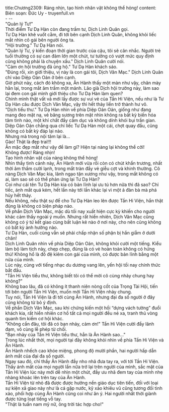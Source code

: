 title:Chương2309: Ráng nhịn, tạo hình nhân vật không thể hỏng!
content:
Biên soạn: Đức Uy - truyenfull.vn<br>- --<br>"Quản lý Tư!"<br>Thời điểm Tư Dạ Hàn còn đang trầm tư, Dịch Linh Quân gọi.<br>Tư Dạ Hàn khẽ vuốt cằm, đi tới bên cạnh Dịch Linh Quân, không khỏi liếc mắt nhìn cô gái bên người ông ta.<br>"Hội trưởng." Tư Dạ Hàn nói.<br>"Quản lý Tư, ý kiến đoạn thời gian trước của cậu, tôi sẽ cân nhắc. Người trẻ tuổi thường có sự can đảm lớn một chút, tư tưởng có vượt mức quy định cũng không phải là chuyện xấu." Dịch Linh Quân cười nói.<br>"Cảm ơn hội trưởng đã ủng hộ." Tư Dạ Hàn khách sáo.<br>"Đúng rồi, xin giới thiệu, vị này là con gái tôi, Dịch Vân Mạc." Dịch Linh Quân chỉ vào Diệp Oản Oản ở bên cạnh.<br>Giờ phút này, cách đó không xa, Ân Hành thấy một màn như vậy, chân mày hằn lại, trong mắt âm trầm một mảnh. Lão già Dịch hội trưởng này, làm sao lại đem con gái mình giới thiệu cho Tư Dạ Hàn làm quen?<br>Chính mình thật vất vả mới lấy được sự vui vẻ của Tần Hi Viện, nếu như là Tư Dạ Hàn câu được Dịch Vân Mạc, vậy thì hết thảy liền trở thành hư vô.<br>"Dịch tiểu thư." Tư Dạ Hàn nhìn về phía Diệp Oản Oản, giống như đang mang đeo mặt nạ, vẻ băng sương trên mặt nhìn không ra bất kỳ biến hóa tâm tình nào, một khí chất đầy cấm dục và không dính khói bụi trần gian.<br>Diệp Oản Oản chẳng qua chỉ liếc Tư Dạ Hàn một cái, chợt quay đầu, cũng không có bất kỳ đáp lại nào.<br>Nhưng mà trong nội tâm lại là...<br>Gào! Thật là đẹp trai!!!<br>Ăn mặc đẹp mắt như vậy để làm gì? Hiện tại nàng lại không thể cởi!<br>Không được! Ráng nhịn!<br>Tạo hình nhân vật của nàng không thể hỏng!<br>Nhìn thấy tình cảnh này, Ân Hành mới vừa rồi còn có chút khẩn trương, nhất thời âm thầm cười lạnh, trong mắt tràn đầy vẻ giễu cợt và khinh thường. Cô nàng Dịch Vân Mạc kia, lãnh ngạo tận xương như vậy, trong mắt không có ai, làm sao sẽ có thể phản ứng lại Tư Dạ Hàn?<br>Coi như cái tên Tư Dạ Hàn kia có bản lĩnh lại ưu tú hơn nữa thì đã sao? Chỉ tiếc, ánh mắt quá kém, hết lần này tới lần khác lại vì một ả đàn bà mà phá hủy hết thảy.<br>Nếu không, nếu thật sự để cho Tư Dạ Hàn leo lên được Tần Hi Viện, hắn thật đúng là không có biện pháp nào.<br>Về phần Dịch Vân Mạc, mặc dù tối nay xuất hiện cực kỳ khiến cho người khác cảm thấy ngoài ý muốn. Nhưng rất hiển nhiên, Dịch Vân Mạc cũng không có ý tứ kết giao cùng bất luận kẻ nào ở nơi này, cho nên cũng không có bất kỳ ảnh hưởng nào.<br>Tư Dạ Hàn, cuối cùng vẫn sẽ phải chấp nhận số phận bị hắn giẫm ở dưới chân!<br>Dịch Linh Quân nhìn về phía Diệp Oản Oản, không khỏi cười một tiếng. Kiểu làm bộ làm tịch này, chẹp chẹp, đúng là có vẻ hoàn toàn không có hứng thú! Không hổ là đồ đệ kiêm con gái của mình, có được bản lĩnh bằng một nửa của mình.<br>Lúc này, cùng với tiếng nhạc du dương vang lên, yến hội tối nay chính thức bắt đầu.<br>"Tần Hi Viện tiểu thư, không biết tôi có thể mời cô cùng nhảy chung hay không?"<br>Không bao lâu, đã có không ít thanh niên nòng cốt của Trọng Tài Hội, tiến tới bên người Tần Hi Viện, muốn mời Tần Hi Viện nhảy chung.<br>Tuy nói, Tần Hi Viện là đi tới cùng Ân Hành, nhưng đại đa số người ở đây cũng không từ bỏ ý định.<br>Về phần Dịch Vân Mạc, sau khi chứng kiến một hồi “dựng vách tường” đuổi khách kia, rất hiển nhiên cơ hồ tất cả mọi người đều né xa, tranh thủ vòng quanh tìm kiếm cơ hội khác.<br>"Không cần đâu, tôi đã có bạn nhảy, cảm ơn!" Tần Hi Viện cười đầy lãnh đạm, vô cùng lễ phép từ chối.<br>"Bạn nhảy của Tần Hi Viện tiểu thư, hẳn là Ân Hành sao..."<br>Trong lúc nhất thời, mọi người tại đây không khỏi nhìn về phía Tần Hi Viện và Ân Hành.<br>Ân Hành nhếch cao khóe miệng, phong độ mười phần, hai người hấp dẫn ánh mắt của đại đa số người.<br>Ngay sau đó, chỉ thấy Ân Hành đầy nho nhã đưa tay ra, với tới Tần Hi Viện.<br>Thấy ánh mắt của mọi người lần nữa trở lại trên người của mình, sắc mặt của Tần Hi Viện lúc này mới dễ nhìn một chút, đầy ưu nhã đem tay của mình nhẹ nhàng khoác lên trên tay của Ân Hành.<br>Tần Hi Viện từ nhỏ đã được được hưởng nền giáo dục tiên tiến, đối với loại sự kiện xã giao này như là cá gặp nước, kỹ xảo khiêu vũ cũng tương đối tinh xảo, phối hợp cùng Ân Hành cũng coi như ăn ý. Hai người nhất thời giành được từng loạt tiếng vỗ tay.<br>"Thật là tuấn nam mỹ nữ, ông trời tác hợp cho!"
